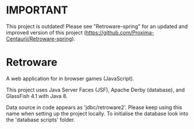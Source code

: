 # IMPORTANT
This project is outdated! Please see "Retroware-spring" for an updated and improved version of this project (https://github.com/Proxima-Centaurii/Retroware-spring).

# Retroware
A web application for in browser games (JavaScript).

This project uses Java Server Faces (JSF), Apache Derby (database), and GlassFish 4.1 with Java 8.

Data source in code appears as 'jdbc/retroware2'. Please keep using this name when setting up the project locally. To initialise the database look into the 'database scripts' folder.
